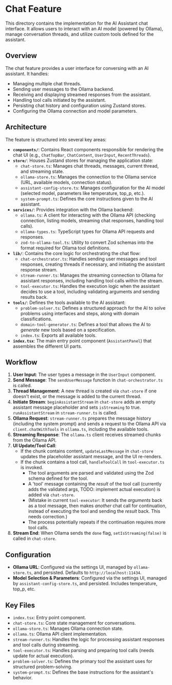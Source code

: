 # Chat Feature

This directory contains the implementation for the AI Assistant chat interface. It allows users to interact with an AI model (powered by Ollama), manage conversation threads, and utilize custom tools defined for the assistant.

## Overview

The chat feature provides a user interface for conversing with an AI assistant. It handles:

- Managing multiple chat threads.
- Sending user messages to the Ollama backend.
- Receiving and displaying streamed responses from the assistant.
- Handling tool calls initiated by the assistant.
- Persisting chat history and configuration using Zustand stores.
- Configuring the Ollama connection and model parameters.

## Architecture

The feature is structured into several key areas:

- **`components/`**: Contains React components responsible for rendering the chat UI (e.g., `ChatTopBar`, `ChatContent`, `UserInput`, `RecentThreads`).
- **`store/`**: Houses Zustand stores for managing the application state:
  - `chat-store.ts`: Manages chat threads, messages, current thread, and streaming state.
  - `ollama-store.ts`: Manages the connection to the Ollama service (URL, available models, connection status).
  - `assistant-config-store.ts`: Manages configuration for the AI model (selected model, parameters like temperature, top_p, etc.).
  - `system-prompt.ts`: Defines the core instructions given to the AI assistant.
- **`services/`**: Provides integration with the Ollama backend:
  - `ollama.ts`: A client for interacting with the Ollama API (checking connection, listing models, streaming chat responses, handling tool calls).
  - `ollama-types.ts`: TypeScript types for Ollama API requests and responses.
  - `zod-to-ollama-tool.ts`: Utility to convert Zod schemas into the format required for Ollama tool definitions.
- **`lib/`**: Contains the core logic for orchestrating the chat flow:
  - `chat-orchestrator.ts`: Handles sending user messages and tool responses, creating threads if necessary, and initiating the assistant response stream.
  - `stream-runner.ts`: Manages the streaming connection to Ollama for assistant responses, including handling tool calls within the stream.
  - `tool-executor.ts`: Handles the execution logic when the assistant decides to use a tool, including validating arguments and sending results back.
- **`tools/`**: Defines the tools available to the AI assistant:
  - `problem-solver.ts`: Defines a structured approach for the AI to solve problems using interfaces and steps, along with domain classifications.
  - `domain-tool-generator.ts`: Defines a tool that allows the AI to _generate_ new tools based on a specification.
  - `index.ts`: Exports all available tools.
- **`index.tsx`**: The main entry point component (`AssistantPanel`) that assembles the different UI parts.

## Workflow

1.  **User Input**: The user types a message in the `UserInput` component.
2.  **Send Message**: The `sendUserMessage` function in `chat-orchestrator.ts` is called.
3.  **Thread Management**: A new thread is created via `chat-store` if one doesn't exist, or the message is added to the current thread.
4.  **Initiate Stream**: `beginAssistantStream` in `chat-store` adds an empty assistant message placeholder and sets `isStreaming` to true. `runAssistantStream` in `stream-runner.ts` is called.
5.  **Ollama Request**: `stream-runner.ts` prepares the message history (including the system prompt) and sends a request to the Ollama API via `client.chatWithTools` in `ollama.ts`, including the available tools.
6.  **Streaming Response**: The `ollama.ts` client receives streamed chunks from the Ollama API.
7.  **UI Update/Tool Call**:
    - If the chunk contains content, `updateLastMessage` in `chat-store` updates the placeholder assistant message, and the UI re-renders.
    - If the chunk contains a tool call, `handleToolCall` in `tool-executor.ts` is invoked.
      - The tool arguments are parsed and validated using the Zod schema defined for the tool.
      - A 'tool' message containing the _result_ of the tool call (currently adds the validated args, TODO: implement actual execution) is added via `chat-store`.
      - (Mistake in current `tool-executor`: It sends the _arguments_ back as a tool message, then makes _another_ chat call for continuation, instead of executing the tool and sending the _result_ back. This needs correction.)
      - The process potentially repeats if the continuation requires more tool calls.
8.  **Stream End**: When Ollama sends the `done` flag, `setIsStreaming(false)` is called in `chat-store`.

## Configuration

- **Ollama URL**: Configured via the settings UI, managed by `ollama-store.ts`, and persisted. Defaults to `http://localhost:11434`.
- **Model Selection & Parameters**: Configured via the settings UI, managed by `assistant-config-store.ts`, and persisted. Includes temperature, top_p, etc.

## Key Files

- `index.tsx`: Entry point component.
- `chat-store.ts`: Core state management for conversations.
- `ollama-store.ts`: Manages Ollama connection state.
- `ollama.ts`: Ollama API client implementation.
- `stream-runner.ts`: Handles the logic for processing assistant responses and tool calls during streaming.
- `tool-executor.ts`: Handles parsing and preparing tool calls (needs update for actual execution).
- `problem-solver.ts`: Defines the primary tool the assistant uses for structured problem-solving.
- `system-prompt.ts`: Defines the base instructions for the assistant's behavior.
